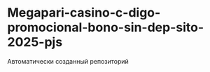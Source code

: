 # Megapari-casino-c-digo-promocional-bono-sin-dep-sito-2025-pjs
Автоматически созданный репозиторий

